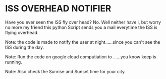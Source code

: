# ISS OVERHEAD NOTIFIER
Have you ever seen the ISS fly over head? No. Well neither have i, but worry no more my friend this python Script sends you a mail everytime the ISS is flying overhead.

Note: the code is made to notify the user at night......since you can't see the ISS during the day.

Note: Run the code on google cloud computiation to ......you know keep is running.

Note: Also check the Sunrise and Sunset time for your city.


